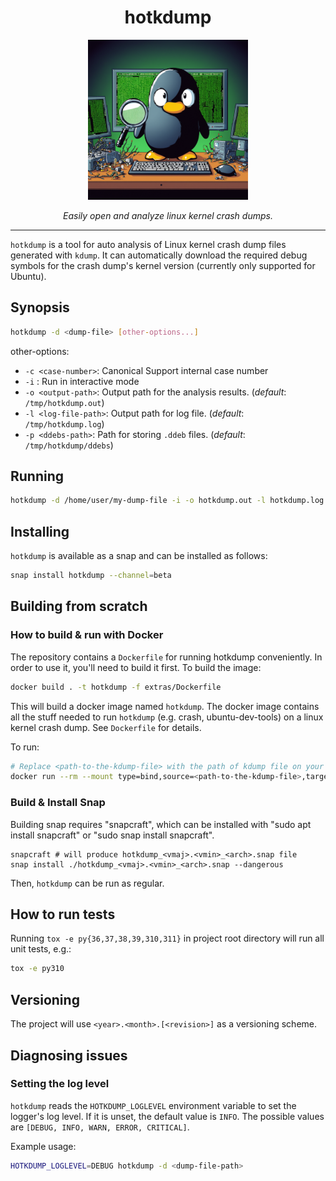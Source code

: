 <div align="center">

# hotkdump

<img src="extras/img/hotkdump-logo.png">

<i>Easily open and analyze linux kernel crash dumps.</i>
</div>

****

`hotkdump` is a tool for auto analysis of Linux kernel crash dump files generated with `kdump`. It can automatically download the required debug symbols for the crash dump's kernel version (currently only supported for Ubuntu).

## Synopsis

```bash
hotkdump -d <dump-file> [other-options...]
```

other-options:

* `-c <case-number>`: Canonical Support internal case number
* `-i` : Run in interactive mode
* `-o <output-path>`: Output path for the analysis results. (*default*: `/tmp/hotkdump.out`)
* `-l <log-file-path>`: Output path for log file. (*default*: `/tmp/hotkdump.log`)
* `-p <ddebs-path>`: Path for storing `.ddeb` files. (*default*: `/tmp/hotkdump/ddebs`)

## Running

```bash
hotkdump -d /home/user/my-dump-file -i -o hotkdump.out -l hotkdump.log -p /tmp/ddebs
```

## Installing

`hotkdump` is available as a snap and can be installed as follows:

```bash
snap install hotkdump --channel=beta
```

## Building from scratch

### How to build & run with Docker

The repository contains a `Dockerfile` for running hotkdump conveniently. In order to use it, you'll need to build it first. To build the image:

```bash
docker build . -t hotkdump -f extras/Dockerfile
```

This will build a docker image named `hotkdump`. The docker image contains all the stuff needed to run `hotkdump` (e.g. crash, ubuntu-dev-tools) on a linux kernel crash dump. See `Dockerfile` for details.

To run:

```bash
# Replace <path-to-the-kdump-file> with the path of kdump file on your host
docker run --rm --mount type=bind,source=<path-to-the-kdump-file>,target=/tmp/crash-dumpv,readonly -it hotkdump bash -c "cd /tmp && UBUNTUTOOLS_UBUNTU_DDEBS_MIRROR= hotkdump -d /tmp/crash-dumpv -c 0 && cat hotkdump.out"
```

### Build & Install Snap

Building snap requires "snapcraft", which can be installed with "sudo apt install snapcraft" or "sudo snap install snapcraft".

```text
snapcraft # will produce hotkdump_<vmaj>.<vmin>_<arch>.snap file
snap install ./hotkdump_<vmaj>.<vmin>_<arch>.snap --dangerous
```

Then, `hotkdump` can be run as regular.

## How to run tests

Running `tox -e py{36,37,38,39,310,311}` in project root directory will run all unit tests, e.g.:

```bash
tox -e py310
```

## Versioning

The project will use `<year>.<month>.[<revision>]` as a versioning scheme.

## Diagnosing issues

### Setting the log level

`hotkdump` reads the `HOTKDUMP_LOGLEVEL` environment variable to set the logger's log level. If it is unset, the default value is `INFO`. The possible values are `[DEBUG, INFO, WARN, ERROR, CRITICAL]`.

Example usage:

```bash
HOTKDUMP_LOGLEVEL=DEBUG hotkdump -d <dump-file-path>
```

[hotkdump-logo]: extras/img/hotkdump-logo.png
